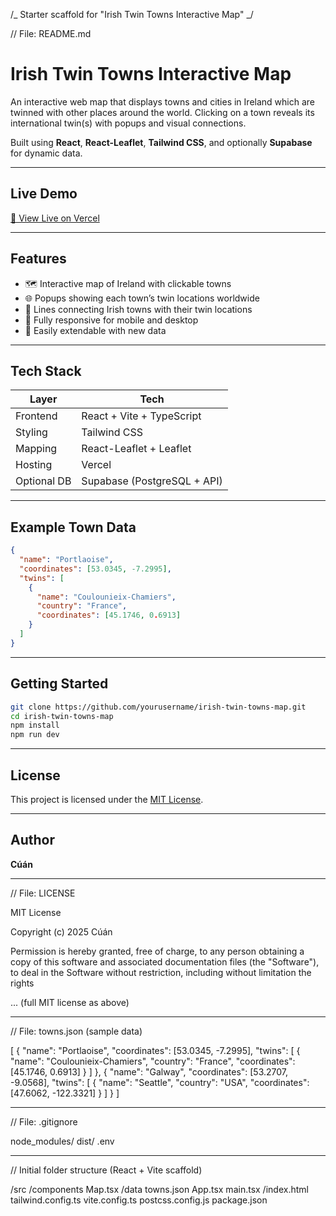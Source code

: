 /_
Starter scaffold for "Irish Twin Towns Interactive Map"
_/

// File: README.md

# Irish Twin Towns Interactive Map

An interactive web map that displays towns and cities in Ireland which are twinned with other places around the world. Clicking on a town reveals its international twin(s) with popups and visual connections.

Built using **React**, **React-Leaflet**, **Tailwind CSS**, and optionally **Supabase** for dynamic data.

---

## Live Demo

[🔗 View Live on Vercel](https://your-vercel-link.vercel.app)

---

## Features

- 🗺️ Interactive map of Ireland with clickable towns
- 🌐 Popups showing each town’s twin locations worldwide
- 🔗 Lines connecting Irish towns with their twin locations
- 📱 Fully responsive for mobile and desktop
- 📂 Easily extendable with new data

---

## Tech Stack

| Layer       | Tech                        |
| ----------- | --------------------------- |
| Frontend    | React + Vite + TypeScript   |
| Styling     | Tailwind CSS                |
| Mapping     | React-Leaflet + Leaflet     |
| Hosting     | Vercel                      |
| Optional DB | Supabase (PostgreSQL + API) |

---

## Example Town Data

```json
{
  "name": "Portlaoise",
  "coordinates": [53.0345, -7.2995],
  "twins": [
    {
      "name": "Coulounieix-Chamiers",
      "country": "France",
      "coordinates": [45.1746, 0.6913]
    }
  ]
}
```

---

## Getting Started

```bash
git clone https://github.com/yourusername/irish-twin-towns-map.git
cd irish-twin-towns-map
npm install
npm run dev
```

---

## License

This project is licensed under the [MIT License](./LICENSE).

---

## Author

**Cúán**

---

// File: LICENSE

MIT License

Copyright (c) 2025 Cúán

Permission is hereby granted, free of charge, to any person obtaining a copy
of this software and associated documentation files (the "Software"), to deal
in the Software without restriction, including without limitation the rights

... (full MIT license as above)

---

// File: towns.json (sample data)

[
{
"name": "Portlaoise",
"coordinates": [53.0345, -7.2995],
"twins": [
{
"name": "Coulounieix-Chamiers",
"country": "France",
"coordinates": [45.1746, 0.6913]
}
]
},
{
"name": "Galway",
"coordinates": [53.2707, -9.0568],
"twins": [
{
"name": "Seattle",
"country": "USA",
"coordinates": [47.6062, -122.3321]
}
]
}
]

---

// File: .gitignore

node_modules/
dist/
.env

---

// Initial folder structure (React + Vite scaffold)

/src
/components
Map.tsx
/data
towns.json
App.tsx
main.tsx
/index.html
tailwind.config.ts
vite.config.ts
postcss.config.js
package.json
